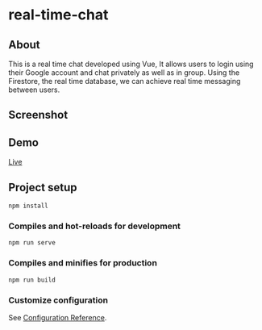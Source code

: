 # real-time-chat

## About
This is a real time chat developed using Vue, It allows users to login using their Google account and chat privately as well as in group. 
Using the Firestore, the real time database, we can achieve real time messaging between users.

## Screenshot


## Demo
[Live](https://real-time-chat-wt.web.app/)

## Project setup
```
npm install
```

### Compiles and hot-reloads for development
```
npm run serve
```

### Compiles and minifies for production
```
npm run build
```

### Customize configuration
See [Configuration Reference](https://cli.vuejs.org/config/).
